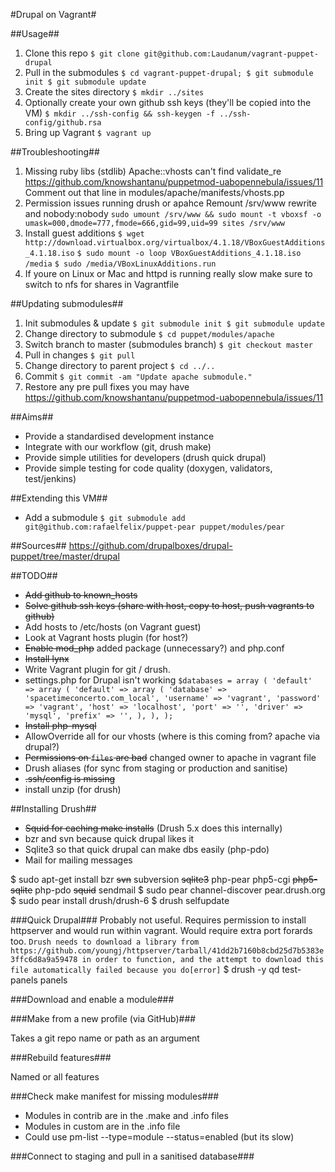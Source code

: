 #Drupal on Vagrant#

##Usage##

1.   Clone this repo
     `$ git clone git@github.com:Laudanum/vagrant-puppet-drupal`
1.   Pull in the submodules
     `$ cd vagrant-puppet-drupal;
      $ git submodule init
      $ git submodule update`
1.   Create the sites directory
     `$ mkdir ../sites`
1.	 Optionally create your own github ssh keys (they'll be copied into the VM)
	 `$ mkdir ../ssh-config && ssh-keygen -f ../ssh-config/github.rsa`
1.   Bring up Vagrant
     `$ vagrant up`

##Troubleshooting##
1.  Missing ruby libs (stdlib)
    Apache::vhosts can't find validate_re
    https://github.com/knowshantanu/puppetmod-uabopennebula/issues/11
    Comment out that line in modules/apache/manifests/vhosts.pp
1.  Permission issues running drush or apahce
    Remount /srv/www rewrite and nobody:nobody
    `sudo umount /srv/www && sudo mount -t vboxsf -o umask=000,dmode=777,fmode=666,gid=99,uid=99 sites /srv/www`
1.  Install guest additions
    `$ wget http://download.virtualbox.org/virtualbox/4.1.18/VBoxGuestAdditions_4.1.18.iso`
    `$ sudo mount -o loop VBoxGuestAdditions_4.1.18.iso /media`
    `$ sudo /media/VBoxLinuxAdditions.run`
1.  If youre on Linux or Mac and httpd is running really slow make sure to switch to nfs for shares in Vagrantfile


##Updating submodules##
1.  Init submodules & update
      `$ git submodule init
      $ git submodule update`
1.  Change directory to submodule
    `$ cd puppet/modules/apache`
1.  Switch branch to master (submodules branch)
    `$ git checkout master`
1.  Pull in changes
    `$ git pull`
1.  Change directory to parent project
    `$ cd ../..`
1.  Commit
    `$ git commit -am "Update apache submodule."`
1.  Restore any pre pull fixes you may have
    https://github.com/knowshantanu/puppetmod-uabopennebula/issues/11

##Aims##

* Provide a standardised development instance
* Integrate with our workflow (git, drush make)
* Provide simple utilities for developers (drush quick drupal)
* Provide simple testing for code quality (doxygen, validators, test/jenkins)

##Extending this VM##
*   Add a submodule
    `$ git submodule add git@github.com:rafaelfelix/puppet-pear puppet/modules/pear`


##Sources##
https://github.com/drupalboxes/drupal-puppet/tree/master/drupal

##TODO##
*   ~~Add github to known_hosts~~
*   ~~Solve github ssh keys (share with host, copy to host, push vagrants to github)~~
*   Add hosts to /etc/hosts (on Vagrant guest)
*   Look at Vagrant hosts plugin (for host?)
*   ~~Enable mod_php~~ added package (unnecessary?) and php.conf
*   ~~Install lynx~~
*   Write Vagrant plugin for git / drush.
*   settings.php for Drupal isn't working
`$databases = array (
  'default' =>
  array (
    'default' =>
    array (
      'database' => 'spacetimeconcerto.com_local',
      'username' => 'vagrant',
      'password' => 'vagrant',
      'host' => 'localhost',
      'port' => '',
      'driver' => 'mysql',
      'prefix' => '',
    ),
  ),
);
`
*   ~~Install php-mysql~~
*   AllowOverride all for our vhosts (where is this coming from? apache via drupal?)
*   ~~Permissions on `files` are bad~~ changed owner to apache in vagrant file
*   Drush aliases (for sync from staging or production and sanitise)
*   ~~.ssh/config is missing~~
*  	install unzip (for drush)

##Installing Drush##

* ~~Squid for caching make installs~~ (Drush 5.x does this internally)
* bzr and svn because quick drupal likes it
* Sqlite3 so that quick drupal can make dbs easily (php-pdo)
* Mail for mailing messages

$ sudo apt-get install bzr ~~svn~~ subversion ~~sqlite3~~ php-pear php5-cgi ~~php5-sqlite~~ php-pdo ~~squid~~ sendmail
$ sudo pear channel-discover pear.drush.org
$ sudo pear install drush/drush-6
$ drush selfupdate


###Quick Drupal###
Probably not useful. Requires permission to install httpserver and would run within vagrant. Would require extra port forards too.
`Drush needs to download a library from https://github.com/youngj/httpserver/tarball/41dd2b7160b8cbd25d7b5383e3ffc6d8a9a59478 in order to function, and the attempt to download this file automatically failed because you do[error]`
$ drush -y qd test-panels panels

###Download and enable a module###

###Make from a new profile (via GitHub)###

Takes a git repo name or path as an argument

###Rebuild features###

Named or all features

###Check make manifest for missing modules###

*   Modules in contrib are in the .make and .info files
*   Modules in custom are in the .info file
*	Could use pm-list --type=module --status=enabled (but its slow)

###Connect to staging and pull in a sanitised database###
